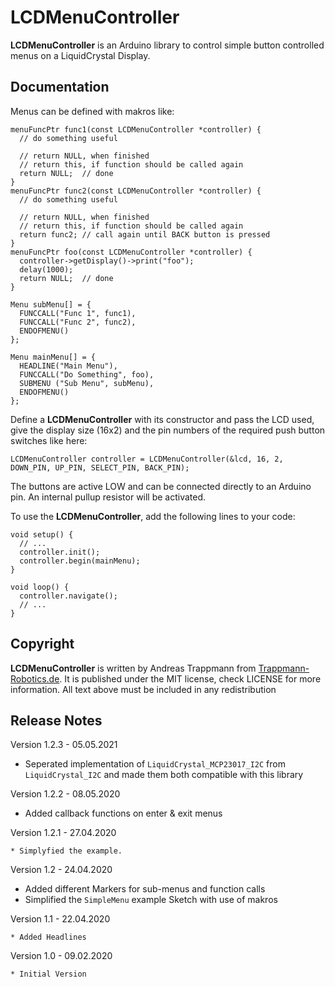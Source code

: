 # LCDMenuController

**LCDMenuController** is an Arduino library to control simple button controlled
menus on a LiquidCrystal Display.

## Documentation

Menus can be defined with makros like:
```
menuFuncPtr func1(const LCDMenuController *controller) {
  // do something useful

  // return NULL, when finished
  // return this, if function should be called again
  return NULL;  // done
}
menuFuncPtr func2(const LCDMenuController *controller) {
  // do something useful

  // return NULL, when finished
  // return this, if function should be called again
  return func2; // call again until BACK button is pressed
}
menuFuncPtr foo(const LCDMenuController *controller) {
  controller->getDisplay()->print("foo");
  delay(1000);
  return NULL;  // done
}

Menu subMenu[] = {
  FUNCCALL("Func 1", func1),
  FUNCCALL("Func 2", func2),
  ENDOFMENU()
};

Menu mainMenu[] = {
  HEADLINE("Main Menu"),
  FUNCCALL("Do Something", foo),
  SUBMENU ("Sub Menu", subMenu),
  ENDOFMENU()
};
```

Define a **LCDMenuController** with its constructor and pass the LCD used,
give the display size (16x2) and the pin numbers of the required push button
switches like here:
```
LCDMenuController controller = LCDMenuController(&lcd, 16, 2, DOWN_PIN, UP_PIN, SELECT_PIN, BACK_PIN);
```
The buttons are active LOW and can be connected directly to an Arduino pin. An
internal pullup resistor will be activated.

To use the **LCDMenuController**, add the following lines to your code:
```
void setup() {
  // ...
  controller.init();
  controller.begin(mainMenu);
}

void loop() {
  controller.navigate();
  // ...
}
```

## Copyright
**LCDMenuController** is written by Andreas Trappmann from
[Trappmann-Robotics.de](https://www.trappmann-robotics.de/). It is published
under the MIT license, check LICENSE for more information.
All text above must be included in any redistribution

## Release Notes

Version 1.2.3 - 05.05.2021

  * Seperated implementation of `LiquidCrystal_MCP23017_I2C` from `LiquidCrystal_I2C`
    and made them both compatible with this library

Version 1.2.2 - 08.05.2020

  * Added callback functions on enter & exit menus
  
Version 1.2.1 - 27.04.2020

	* Simplyfied the example.

Version 1.2 - 24.04.2020

  * Added different Markers for sub-menus and function calls
  * Simplified the `SimpleMenu` example Sketch with use of makros

Version 1.1 - 22.04.2020

	* Added Headlines

Version 1.0 - 09.02.2020

	* Initial Version
